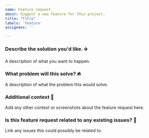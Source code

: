```yaml
---
name: Feature request
about: Suggest a new feature for this project.
title: "Title"
labels: 'feature'
assignees: ''

---
```


### **Describe the solution you'd like.** :airplane:
A description of what you want to happen.

### **What problem will this solve?** :fire:
A description of what the problem this would solve.

### **Additional context** :speech_balloon:
Add any other context or screenshots about the feature request here.

### **Is this feature request related to any existing issues?** :link:
Link any issues this could possibly be related to.
